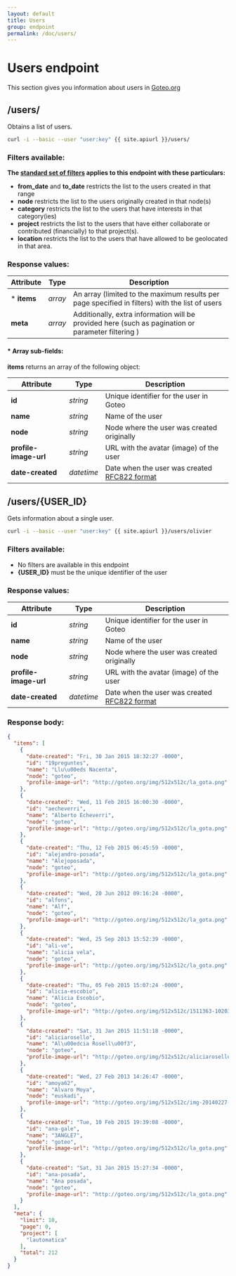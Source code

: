 ```yaml
---
layout: default
title: Users
group: endpoint
permalink: /doc/users/
---
```

# Users endpoint

This section gives you information about users in [Goteo.org](http://goteo.org)

<a name="users"></a>
## /users/

Obtains a list of users.

```bash
curl -i --basic --user "user:key" {{ site.apiurl }}/users/
```

### Filters available:
**The [standard set of filters](/doc/filters) applies to this endpoint with these particulars:**

* **from_date** and **to_date** restricts the list to the users created in that range
* **node** restricts the list to the users originally created in that node(s)
* **category** restricts the list to the users that have interests in that category(ies)
* **project** restricts the list to the users that have either collaborate or contributed (financially) to that project(s).
* **location** restricts the list to the users that have allowed to be geolocated in that area.

### Response values:

| Attribute  | Type | Description |
| ------------- | ------------- | ------------ |
| * **items** | *array* | An array (limited to the maximum results per page specified in filters) with the list of users |
| **meta** | *array* | Additionally, extra information will be provided here (such as pagination or parameter filtering ) |

#### * Array sub-fields:

**items** returns an array of the following object:

| Attribute  | Type | Description |
| ------------- | ------------- | ------------ |
| **id** | *string* | Unique identifier for the user in Goteo |
| **name** | *string* | Name of the user |
| **node** | *string* | Node where the user was created originally |
| **profile-image-url** | *string* | URL with the avatar (image) of the user |
| **date-created** | *datetime* | Date when the user was created [RFC822 format](http://validator.w3.org/feed/docs/error/InvalidRFC2822Date.html) |

<a name="user"></a>
## /users/{USER_ID}

Gets information about a single user.

```bash
curl -i --basic --user "user:key" {{ site.apiurl }}/users/olivier
```

### Filters available:
* No filters are available in this endpoint
* **{USER_ID}** must be the unique identifier of the user


### Response values:

| Attribute  | Type | Description |
| ------------- | ------------- | ------------ |
| **id** | *string* | Unique identifier for the user in Goteo |
| **name** | *string* | Name of the user |
| **node** | *string* | Node where the user was created originally |
| **profile-image-url** | *string* | URL with the avatar (image) of the user |
| **date-created** | *datetime* | Date when the user was created [RFC822 format](http://validator.w3.org/feed/docs/error/InvalidRFC2822Date.html) |

### Response body:
```json
{
  "items": [
    {
      "date-created": "Fri, 30 Jan 2015 18:32:27 -0000",
      "id": "19preguntes",
      "name": "Llu\u00eds Nacenta",
      "node": "goteo",
      "profile-image-url": "http://goteo.org/img/512x512c/la_gota.png"
    },
    {
      "date-created": "Wed, 11 Feb 2015 16:00:30 -0000",
      "id": "aecheverri",
      "name": "Alberto Echeverri",
      "node": "goteo",
      "profile-image-url": "http://goteo.org/img/512x512c/la_gota.png"
    },
    {
      "date-created": "Thu, 12 Feb 2015 06:45:59 -0000",
      "id": "alejandro-posada",
      "name": "Alejoposada",
      "node": "goteo",
      "profile-image-url": "http://goteo.org/img/512x512c/la_gota.png"
    },
    {
      "date-created": "Wed, 20 Jun 2012 09:16:24 -0000",
      "id": "alfons",
      "name": "Alf",
      "node": "goteo",
      "profile-image-url": "http://goteo.org/img/512x512c/la_gota.png"
    },
    {
      "date-created": "Wed, 25 Sep 2013 15:52:39 -0000",
      "id": "ali-ve",
      "name": "alicia vela",
      "node": "goteo",
      "profile-image-url": "http://goteo.org/img/512x512c/la_gota.png"
    },
    {
      "date-created": "Thu, 05 Feb 2015 15:07:24 -0000",
      "id": "alicia-escobio",
      "name": "Alicia Escobio",
      "node": "goteo",
      "profile-image-url": "http://goteo.org/img/512x512c/1511363-10203618275965842-3134443303106447142-n.jp"
    },
    {
      "date-created": "Sat, 31 Jan 2015 11:51:18 -0000",
      "id": "aliciarosello",
      "name": "Al\u00edcia Rosell\u00f3",
      "node": "goteo",
      "profile-image-url": "http://goteo.org/img/512x512c/aliciarosello.jpg"
    },
    {
      "date-created": "Wed, 27 Feb 2013 14:26:47 -0000",
      "id": "amoya62",
      "name": "Alvaro Moya",
      "node": "euskadi",
      "profile-image-url": "http://goteo.org/img/512x512c/img-20140227-wa0000.jpg"
    },
    {
      "date-created": "Tue, 10 Feb 2015 19:39:08 -0000",
      "id": "ana-gale",
      "name": "3ANGLE7",
      "node": "goteo",
      "profile-image-url": "http://goteo.org/img/512x512c/la_gota.png"
    },
    {
      "date-created": "Sat, 31 Jan 2015 15:27:34 -0000",
      "id": "ana-posada",
      "name": "Ana posada",
      "node": "goteo",
      "profile-image-url": "http://goteo.org/img/512x512c/la_gota.png"
    }
  ],
  "meta": {
    "limit": 10,
    "page": 0,
    "project": [
      "lautomatica"
    ],
    "total": 212
  }
}
```